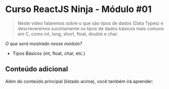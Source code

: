 # Curso ReactJS Ninja - Módulo #01

> Neste vídeo falaremos sobre o que são tipos de dados (Data Types) e descreveremos sucintamente os tipos de dados básicos mais comuns em C, como int, long, short, float, double e char.

_O que será mostrado nesse módulo?_

- Tipos Básicos (int, float, char, etc.)

## Conteúdo adicional

Além do conteúdo principal (listado acima), você também irá aprender:

